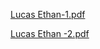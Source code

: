 


[Lucas Ethan-1.pdf](https://github.com/lucas060/Lucas/files/7631007/Lucas.Ethan-1.pdf)

[Lucas Ethan -2.pdf](https://github.com/lucas060/Lucas/files/7631018/Lucas.Ethan.-2.pdf)



